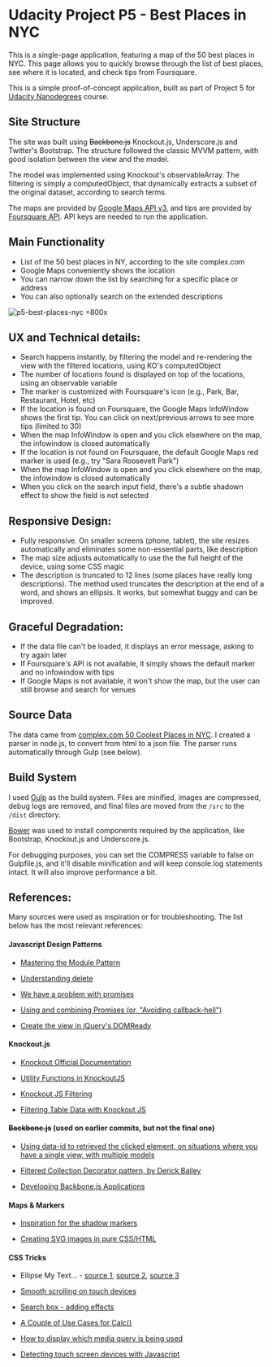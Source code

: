 # Udacity Project P5 - Best Places in NYC

This is a single-page application, featuring a map of the 50 best places in NYC. This page allows you to quickly browse through the list of best places, see where it is located, and check tips from Foursquare.

This is a simple proof-of-concept application,  built as part of Project 5 for [Udacity Nanodegrees](https://www.udacity.com/nanodegree) course.


## Site Structure

The site was built using ~~Backbone.js~~ Knockout.js, Underscore.js and Twitter's Bootstrap. The structure followed the classic MVVM pattern, with good isolation between the view and the model.

The model was implemented using Knockout's observableArray. The filtering is simply a computedObject, that dynamically extracts a subset of the original dataset, according to search terms.

The maps are provided by [Google Maps API v3](https://developers.google.com/maps/documentation/javascript), and tips are provided by [Foursquare API](https://developer.foursquare.com/). API keys are needed to run the application.


## Main Functionality

* List of the 50 best places in NY, according to the site complex.com
* Google Maps conveniently shows the location
* You can narrow down the list by searching for a specific place or address
* You can also optionally search on the extended descriptions

![p5-best-places-nyc =800x](https://cloud.githubusercontent.com/assets/11373126/8270345/6a4b59fc-17aa-11e5-8c94-8264846f6540.png)


## UX and Technical details:

* Search happens instantly, by filtering the model and re-rendering the view with the filtered locations, using KO's computedObject
* The number of locations found is displayed on top of the locations, using an observable variable
* The marker is customized with Foursquare's icon (e.g., Park, Bar, Restaurant, Hotel, etc)
* If the location is found on Foursquare, the Google Maps InfoWindow shows the first tip. You can click on next/previous arrows to see more tips (limited to 30)
* When the map InfoWindow is open and you click elsewhere on the map, the infowindow is closed automatically
* If the location is not found on Foursquare, the default Google Maps red marker is used (e.g., try "Sara Roosevelt Park")
* When the map InfoWindow is open and you click elsewhere on the map, the infowindow is closed automatically
* When you click on the search input field, there's a subtle shadown effect to show the field is not selected


## Responsive Design:

* Fully responsive. On smaller screens (phone, tablet), the site resizes automatically and eliminates some non-essential parts, like description
* The map size adjusts automatically to use the the full height of the device, using some CSS magic
* The description is truncated to 12 lines (some places have really long descriptions). The method used truncates the description at the end of a word, and shows an ellipsis. It works, but somewhat buggy and can be improved.


## Graceful Degradation:
* If the data file can't be loaded, it displays an error message, asking to try again later
* If Foursquare's API is not available, it simply shows the default marker and no infowindow with tips
* If Google Maps is not available, it won't show the map, but the user can still browse and search for venues


## Source Data

The data came from [complex.com 50 Coolest Places in NYC](http://www.complex.com/pop-culture/2014/07/the-50-coolest-places-in-nyc-right-now/). I created a parser in node.js, to convert from html to a json file. The parser runs automatically through Gulp (see below).


## Build System

I used [Gulp](http://gulpjs.com/) as the build system. Files are minified, images are compressed, debug logs are removed, and final files are moved from the `/src` to the `/dist` directory.

[Bower](http://bower.io/) was used to install components required by the application, like Bootstrap, Knockout.js and Underscore.js.

For debugging purposes, you can set the COMPRESS variable to false on Gulpfile.js, and it'll disable minification and will keep console.log statements intact. It will also improve performance a bit.


## References:

Many sources were used as inspiration or for troubleshooting. The list below has the most relevant references:

#### Javascript Design Patterns

- [Mastering the Module Pattern](http://toddmotto.com/mastering-the-module-pattern/)

- [Understanding delete](http://perfectionkills.com/understanding-delete/)

- [We have a problem with promises](http://pouchdb.com/2015/05/18/we-have-a-problem-with-promises.html)

- [Using and combining Promises (or, "Avoiding callback-hell")](http://www.nurkiewicz.com/2013/03/promises-and-deferred-objects-in-jquery.html)

- [Create the view in jQuery's DOMReady](http://stackoverflow.com/questions/10371539/why-define-anonymous-function-and-pass-jquery-as-the-argument/10372429#10372429)


#### Knockout.js


- [Knockout Official Documentation](http://knockoutjs.com/documentation/introduction.html)

- [Utility Functions in KnockoutJS](http://www.knockmeout.net/2011/04/utility-functions-in-knockoutjs.html)

- [Knockout JS Filtering](http://www.madebymarket.com/blog/dev/filtering-selects-with-knockout-js.html)

- [Filtering Table Data with Knockout JS](http://ryanrahlf.com/filtering-table-data-with-knockout-js/)


#### ~~Backbone.js~~ (used on earlier commits, but not the final one)

- [Using data-id to retrieved the clicked element, on situations where you have a single view, with multiple models](https://lostechies.com/derickbailey/2011/10/11/backbone-js-getting-the-model-for-a-clicked-element/)

- [Filtered Collection Decorator pattern, by Derick Bailey](http://spin.atomicobject.com/2013/08/08/filter-backbone-collection/)

- [Developing Backbone.js Applications](http://addyosmani.github.io/backbone-fundamentals/#events)


#### Maps & Markers

- [Inspiration for the shadow markers](http://www.foodspotting.com/find/within/40.74368139882518,-73.99250956170653/40.769687713159634,-73.91182871453856)

- [Creating SVG images in pure CSS/HTML](http://metafizzy.co/blog/making-svg-buttons/)


#### CSS Tricks

- Ellipse My Text… - [source 1](https://css-tricks.com/line-clampin/), [source 2](http://html5hub.com/ellipse-my-text/), [source 3](http://jsfiddle.net/nLf0Ltf6/2/)

- [Smooth scrolling on touch devices](https://css-tricks.com/snippets/css/momentum-scrolling-on-ios-overflow-elements/)

- [Search box - adding effects](http://callmenick.com/post/various-css-input-text-styles)

- [A Couple of Use Cases for Calc()](https://css-tricks.com/a-couple-of-use-cases-for-calc/)

- [How to display which media query is being used](http://stackoverflow.com/questions/13730405/how-to-display-which-media-query-is-being-used)

- [Detecting touch screen devices with Javascript](http://stackoverflow.com/questions/3974827/detecting-touch-screen-devices-with-javascript)
